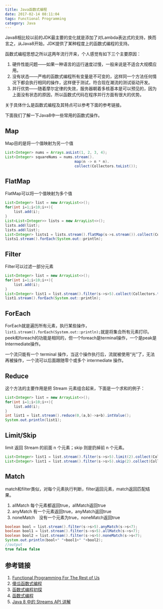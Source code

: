 ```yaml
---
title: Java函数式编程
date: 2017-02-14 08:11:04
tags: Functional Programming
category: Java
---
```


Java8相比较以前的JDK最主要的变化就是添加了对Lambda表达式的支持，换而言之，从Java8开始，JDK提供了某种程度上的函数式编程的支持。

函数式编程思想之所以这两年流行开来，个人感觉有如下三个主要原因：
1. 硬件性能问题——如果一种语言的运行速度过慢，一般来说是不适合大规模应用。
2. 没有状态——严格的函数式编程所有变量是不可变的，这样同一个方法任何情况下都会执行相同的操作，这样便于测试，符合现在潮流的测试驱动开发。
3. 并行优势——随着摩尔定律的失效，服务器朝着多核基本是可以预见的，因为上面没有状态的原因，所以函数式代码在程序并行方面有很大的优势。

关于具体什么是函数式编程及其特点可以参考下面的参考链接。

下面我们了解一下Java8中一些常用的函数式操作。

<!--more-->

## Map
Map目的是将一个值映射为另一个值
```java 
List<Integer> nums = Arrays.asList(1, 2, 3, 4);
List<Integer> squareNums = nums.stream().
                                map(n -> n * n).
                                collect(Collectors.toList());
```

## FlatMap
 FlatMap可以将一个值映射为多个值
 ```java 
 List<Integer> list = new ArrayList<>();
 for(int i=1;i<10;i++){
     list.add(i);
 }
 List<List<Integer>> lists = new ArrayList<>();
 lists.add(list);
 lists.add(list);
 List<Integer> lists1 = lists.stream().flatMap(s->s.stream()).collect(Collectors.toList());
 lists1.stream().forEach(System.out::println);
 ```

## Filter
Filter可以过滤一部分元素
```java 
List<Integer> list = new ArrayList<>();
for(int i=1;i<10;i++){
    list.add(i);
}
List<Integer> list1 = list.stream().filter(s->s>5).collect(Collectors.toList());
list1.stream().forEach(System.out::println);
```

## ForEach 
ForEach就是遍历所有元素，执行某些操作，`list1.stream().forEach(System.out::println);`就是将集合所有元素打印。peek和foreach的功能是相同的，但一个foreach是terminal操作，一个是peak是Intermediate操作。

一个流只能有一个 terminal 操作，当这个操作执行后，流就被使用“光”了，无法再被操作，一个流可以后面跟随零个或多个 intermediate 操作。

## Reduce
这个方法的主要作用是把 Stream 元素组合起来，下面是一个求和的例子：
```java 
List<Integer> list = new ArrayList<>();
for(int i=1;i<10;i++){
    list.add(i);
}
int list1 = list.stream().reduce(0,(a,b)->a+b).intValue();
System.out.println(list1);
```

## Limit/Skip
limit 返回 Stream 的前面 n 个元素；skip 则是扔掉前 n 个元素。
```java 
List<Integer> list1 = list.stream().filter(s->s>5).limit(2).collect(Collectors.toList());
List<Integer> list1 = list.stream().filter(s->s>5).skip(2).collect(Collectors.toList());
```

## Match
match和filter类似，对每个元素执行判断，filter返回元素，match返回匹配结果。
1. allMatch 每个元素都返回true，allMatch返回true
2. anyMatch 有一个元素返回true，anyMatch返回true
3. noneMatch　没有一个元素为true，noneMatch返回true

```java 
boolean bool = list.stream().filter(s->s>5).anyMatch(s->s<7);
boolean bool1 = list.stream().filter(s->s>5).allMatch(s->s<7);
boolean bool2 = list.stream().filter(s->s>5).noneMatch(s->s<7);
System.out.println(bool+" "+bool1+" "+bool2);
//output 
true false false
```



## 参考链接
1. [Functional Programming For The Rest of Us](http://www.defmacro.org/ramblings/fp.html)
2. [傻瓜函数式编程](https://github.com/justinyhuang/Functional-Programming-For-The-Rest-of-Us-Cn/blob/master/FunctionalProgrammingForTheRestOfUs.cn.md)
3. [函数式编程初探](http://www.ruanyifeng.com/blog/2012/04/functional_programming.html)
4. [函数式编程](http://coolshell.cn/articles/10822.html)
5. [Java 8 中的 Streams API 详解](https://www.ibm.com/developerworks/cn/java/j-lo-java8streamapi/)

